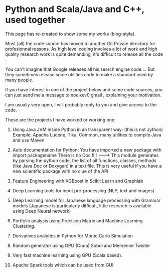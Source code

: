 #  Python and Scala/Java and C++, used together

This page has re-created to show some my works (blog-style).

Most (all) the code source  has moved to another Git Private directory for profesionnal reasons.
As high level coding involves a lot of work and high quality research work is quite demanding,
it's difficult to release all the code .

You can't imagine that Google releases all his search engine code....
But they sometimes release some utilities code to make a standard used by many people.




If you have interest in one of the project below and some code sources,
you can just send me a message  to noelkev0 gmail   , explaining your motivation.

I am usually very open, I will probably reply to you and give access to the code.


These are the projects I have worked or working one:

1. Using Java JVM inside Python in an transparent way: (this is not Jython)
  Example: Apacha Lucene, Tika, Common, many utilities to compile Java and use Maven

2. Auto documentation for Python: You have imported a new package  with import packagename
   There is no Doc !!!! ---> This module generates by parsing the python code, 
     the list of all functions, classes, methods (like Java Doc or Doxygen) in a text file.
   This is very useful if you have a new scientific package with no clue of the API

3. Feature Engineering with XGBoost in Scikit Learn and Graphlab

4.  Deep Learning tools for input pre-processing (NLP, text and images)

5.  Deep Learning model for Japanese language processing with Grammar models
    (Japanese is particularly difficult, little research is available using Deep Neural network)

6. Portfolio analysis using Precision Matrix  and Machine Learning Clustering.

7. Derivatives analytics in Python for Monte Carlo Simulation

8. Random generator using GPU (Cuda) Sobol and Mersenne Twister

10. Very fast machine learning using GPU (Scala based).

11. Apache Spark tools which can be used from GUI
























